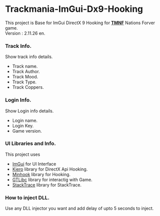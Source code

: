 # Trackmania-ImGui-Dx9-Hooking
This project is Base for ImGui DirectX 9 Hooking for **[TMNF](https://www.trackmania.com/)** Nations Forver game.</br>
Version : 2.11.26 en.

### Track Info.

Show track info details.
- Track name.
- Track Author.
- Track Mood.
- Track Type.
- Track Coppers.

### Login Info.
Show Login info details.
- Login name.
- Login Key.
- Game version.

### UI Libraries and Info.
This project uses 
- [ImGui](https://github.com/ocornut/imgui) for UI Interface
- [Kiero](https://github.com/Rebzzel/kiero) library for DirectX Api Hooking.
- [Minhook](https://github.com/TsudaKageyu/minhook) library for Hooking.
- [GTLibc](https://github.com/haseeb-heaven/GTLibc) library for interactig with Game.
- [StackTrace](https://github.com/haseeb-heaven/Trackmania-ImGui-Dx9-Hooking/blob/master/TMNF_Helper/Utils/DbgHelper.cpp) library for StackTrace.

### How to inject DLL.
Use any DLL injector you want and add delay of upto 5 seconds to inject. 

